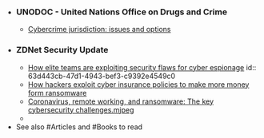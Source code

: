 - ### UNODOC - United Nations Office on Drugs and Crime
	- [Cybercrime jurisdiction: issues and options](https://www.unodc.org/e4j/en/tertiary/global-podcast-series/episode-4.html)
- ### ZDNet Security Update
	- [How elite teams are exploiting security flaws for cyber espionage](https://www.zdnet.com/article/zdnet-security-update-podcast/)
	  id:: 63d443cb-47d1-4943-bef3-c9392e4549c0
	- [How hackers exploit cyber insurance policies to make more money form ransomware](https://www.zdnet.com/article/zdnet-security-update-podcast/)
	- [Coronavirus, remote working, and ransomware: The key cybersecurity challenges.mjpeg](../assets/Coronavirus,_remote_working,_and_ransomware:_The_key_cybersecurity_challenges_1676044541719_0.mjpeg)
	-
- See also #Articles and #Books to read